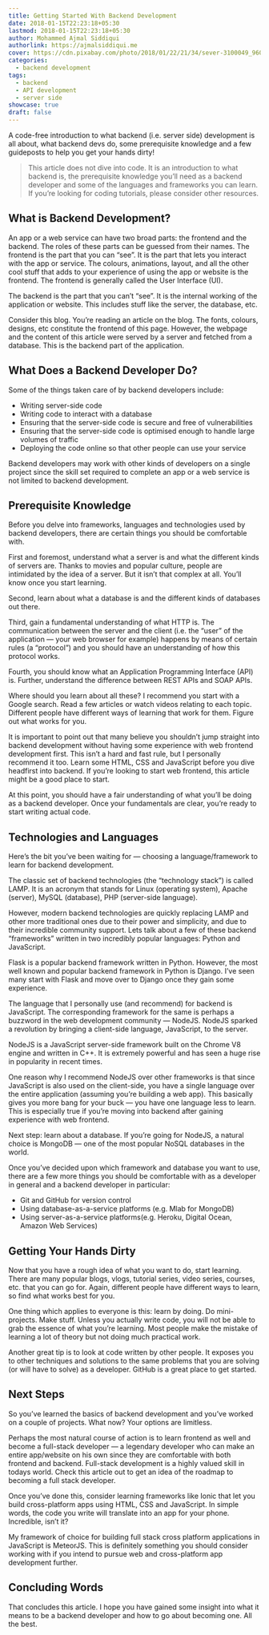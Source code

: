 ```yaml
---
title: Getting Started With Backend Development
date: 2018-01-15T22:23:18+05:30
lastmod: 2018-01-15T22:23:18+05:30
author: Mohammed Ajmal Siddiqui
authorlink: https://ajmalsiddiqui.me
cover: https://cdn.pixabay.com/photo/2018/01/22/21/34/sever-3100049_960_720.jpg
categories:
  - backend development
tags:
  - backend
  - API development
  - server side
showcase: true
draft: false
---
```


A code-free introduction to what backend (i.e. server side) development is all about, what backend devs do, some prerequisite knowledge and a few guideposts to help you get your hands dirty!

<!--more-->

> This article does not dive into code. It is an introduction to what backend is, the prerequisite knowledge you’ll need as a backend developer and some of the languages and frameworks you can learn. If you’re looking for coding tutorials, please consider other resources.

## What is Backend Development?

An app or a web service can have two broad parts: the frontend and the backend. The roles of these parts can be guessed from their names. The frontend is the part that you can “see”. It is the part that lets you interact with the app or service. The colours, animations, layout, and all the other cool stuff that adds to your experience of using the app or website is the frontend. The frontend is generally called the User Interface (UI).

The backend is the part that you can’t “see”. It is the internal working of the application or website. This includes stuff like the server, the database, etc.

Consider this blog. You’re reading an article on the blog. The fonts, colours, designs, etc constitute the frontend of this page. However, the webpage and the content of this article were served by a server and fetched from a database. This is the backend part of the application.

## What Does a Backend Developer Do?

Some of the things taken care of by backend developers include:

* Writing server-side code
* Writing code to interact with a database
* Ensuring that the server-side code is secure and free of vulnerabilities
* Ensuring that the server-side code is optimised enough to handle large volumes of traffic
* Deploying the code online so that other people can use your service

Backend developers may work with other kinds of developers on a single project since the skill set required to complete an app or a web service is not limited to backend development.

## Prerequisite Knowledge

Before you delve into frameworks, languages and technologies used by backend developers, there are certain things you should be comfortable with.

First and foremost, understand what a server is and what the different kinds of servers are. Thanks to movies and popular culture, people are intimidated by the idea of a server. But it isn’t that complex at all. You’ll know once you start learning.

Second, learn about what a database is and the different kinds of databases out there.

Third, gain a fundamental understanding of what HTTP is. The communication between the server and the client (i.e. the “user” of the application — your web browser for example) happens by means of certain rules (a “protocol”) and you should have an understanding of how this protocol works.

Fourth, you should know what an Application Programming Interface (API) is. Further, understand the difference between REST APIs and SOAP APIs.

Where should you learn about all these? I recommend you start with a Google search. Read a few articles or watch videos relating to each topic. Different people have different ways of learning that work for them. Figure out what works for you.

It is important to point out that many believe you shouldn’t jump straight into backend development without having some experience with web frontend development first. This isn’t a hard and fast rule, but I personally recommend it too. Learn some HTML, CSS and JavaScript before you dive headfirst into backend. If you’re looking to start web frontend, this article might be a good place to start.

At this point, you should have a fair understanding of what you’ll be doing as a backend developer. Once your fundamentals are clear, you’re ready to start writing actual code.

## Technologies and Languages

Here’s the bit you’ve been waiting for — choosing a language/framework to learn for backend development.

The classic set of backend technologies (the “technology stack”) is called LAMP. It is an acronym that stands for Linux (operating system), Apache (server), MySQL (database), PHP (server-side language).

However, modern backend technologies are quickly replacing LAMP and other more traditional ones due to their power and simplicity, and due to their incredible community support. Lets talk about a few of these backend “frameworks” written in two incredibly popular languages: Python and JavaScript.

Flask is a popular backend framework written in Python. However, the most well known and popular backend framework in Python is Django. I’ve seen many start with Flask and move over to Django once they gain some experience.

The language that I personally use (and recommend) for backend is JavaScript. The corresponding framework for the same is perhaps a buzzword in the web development community — NodeJS. NodeJS sparked a revolution by bringing a client-side language, JavaScript, to the server.

NodeJS is a JavaScript server-side framework built on the Chrome V8 engine and written in C++. It is extremely powerful and has seen a huge rise in popularity in recent times.

One reason why I recommend NodeJS over other frameworks is that since JavaScript is also used on the client-side, you have a single language over the entire application (assuming you’re building a web app). This basically gives you more bang for your buck — you have one language less to learn. This is especially true if you’re moving into backend after gaining experience with web frontend.

Next step: learn about a database. If you’re going for NodeJS, a natural choice is MongoDB — one of the most popular NoSQL databases in the world.

Once you’ve decided upon which framework and database you want to use, there are a few more things you should be comfortable with as a developer in general and a backend developer in particular:

* Git and GitHub for version control
* Using database-as-a-service platforms (e.g. Mlab for MongoDB)
* Using server-as-a-service platforms(e.g. Heroku, Digital Ocean, Amazon Web Services)

## Getting Your Hands Dirty

Now that you have a rough idea of what you want to do, start learning. There are many popular blogs, vlogs, tutorial series, video series, courses, etc. that you can go for. Again, different people have different ways to learn, so find what works best for you.

One thing which applies to everyone is this: learn by doing. Do mini-projects. Make stuff. Unless you actually write code, you will not be able to grab the essence of what you’re learning. Most people make the mistake of learning a lot of theory but not doing much practical work.

Another great tip is to look at code written by other people. It exposes you to other techniques and solutions to the same problems that you are solving (or will have to solve) as a developer. GitHub is a great place to get started.

## Next Steps

So you’ve learned the basics of backend development and you’ve worked on a couple of projects. What now? Your options are limitless.

Perhaps the most natural course of action is to learn frontend as well and become a full-stack developer — a legendary developer who can make an entire app/website on his own since they are comfortable with both frontend and backend. Full-stack development is a highly valued skill in todays world. Check this article out to get an idea of the roadmap to becoming a full stack developer.

Once you’ve done this, consider learning frameworks like Ionic that let you build cross-platform apps using HTML, CSS and JavaScript. In simple words, the code you write will translate into an app for your phone. Incredible, isn’t it?

My framework of choice for building full stack cross platform applications in JavaScript is MeteorJS. This is definitely something you should consider working with if you intend to pursue web and cross-platform app development further.

## Concluding Words

That concludes this article. I hope you have gained some insight into what it means to be a backend developer and how to go about becoming one. All the best.

